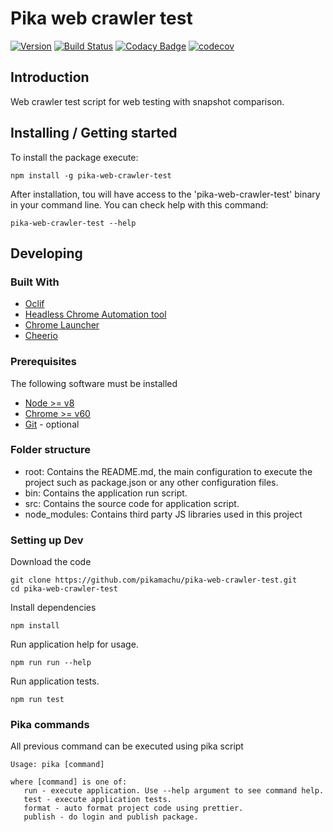 # Pika web crawler test 

[![Version](https://img.shields.io/npm/v/pika-web-crawler-test.svg)](https://npmjs.org/package/pika-web-crawler-test)
[![Build Status](https://img.shields.io/travis/pikamachu/pika-web-crawler-test/master.svg)](https://travis-ci.org/pikamachu/pika-web-crawler-test)
[![Codacy Badge](https://api.codacy.com/project/badge/Grade/7a5d465f487e4f55a8e50e8201cc69b1)](https://www.codacy.com/project/antonio.marin.jimenez/pika-web-crawler-test/dashboard?utm_source=github.com&amp;utm_medium=referral&amp;utm_content=pikamachu/pika-web-crawler-test&amp;utm_campaign=Badge_Grade_Dashboard)
[![codecov](https://codecov.io/gh/pikamachu/pika-web-crawler-test/branch/master/graph/badge.svg)](https://codecov.io/gh/pikamachu/pika-web-crawler-test)

## Introduction

Web crawler test script for web testing with snapshot comparison.

## Installing / Getting started 

To install the package execute:
```
npm install -g pika-web-crawler-test
```

After installation, tou will have access to the 'pika-web-crawler-test' binary in your command line.
You can check help with this command:
```
pika-web-crawler-test --help
```

## Developing 
 
### Built With
* [Oclif](https://github.com/oclif/oclif)
* [Headless Chrome Automation tool](https://github.com/graphcool/chromeless)
* [Chrome Launcher](https://github.com/GoogleChrome/chrome-launcher)
* [Cheerio](https://github.com/cheeriojs/cheerio)

### Prerequisites
The following software must be installed
* [Node >= v8](https://nodejs.org/en/)
* [Chrome >= v60](https://www.google.com.mx/chrome/)
* [Git](https://git-scm.com/downloads) - optional

### Folder structure
* root: Contains the README.md, the main configuration to execute the project such as package.json or any other configuration files.
* bin: Contains the application run script.
* src: Contains the source code for application script.
* node_modules: Contains third party JS libraries used in this project

### Setting up Dev

Download the code
```
git clone https://github.com/pikamachu/pika-web-crawler-test.git
cd pika-web-crawler-test
```

Install dependencies
```
npm install
```

Run application help for usage.
```
npm run run --help
```

Run application tests.
```
npm run test
```

### Pika commands

All previous command can be executed using pika script

```shell
Usage: pika [command]

where [command] is one of:
   run - execute application. Use --help argument to see command help.
   test - execute application tests.
   format - auto format project code using prettier.
   publish - do login and publish package.
```

